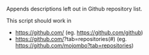 Appends descriptions left out in Github repository list.

This script should work in
   * https://github.com/<organization> (eg. https://github.com/github)
   * https://github.com/<user>?tab=repositories(#) (eg. https://github.com/mojombo?tab=repositories)
